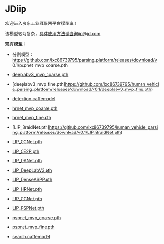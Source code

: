 # JDiip
欢迎进入京东工业互联网平台模型库！

该模型较为复杂，具体使用方法请咨询iip@jd.com

**现有模型：**

- 分割模型：https://github.com/lxc86739795/parsing_platform/releases/download/v0.1/pspnet_mvp_coarse.pth

- [deeplabv3_mvp_coarse.pth](https://github.com/lxc86739795/human_vehicle_parsing_platform/releases/download/v0.1/deeplabv3_mvp_coarse.pth)
- [deeplabv3_mvp_fine.pth]https://github.com/lxc86739795/human_vehicle_parsing_platform/releases/download/v0.1/deeplabv3_mvp_fine.pth)
- [detection.caffemodel](https://github.com/lxc86739795/human_vehicle_parsing_platform/releases/download/v0.1/detection.caffemodel)
- [hrnet_mvp_coarse.pth](https://github.com/lxc86739795/human_vehicle_parsing_platform/releases/download/v0.1/hrnet_mvp_coarse.pth)
- [hrnet_mvp_fine.pth](https://github.com/lxc86739795/human_vehicle_parsing_platform/releases/download/v0.1/hrnet_mvp_fine.pth)
- [LIP_BraidNet.pth]https://github.com/lxc86739795/human_vehicle_parsing_platform/releases/download/v0.1/LIP_BraidNet.pth)
- [LIP_CCNet.pth](https://github.com/lxc86739795/human_vehicle_parsing_platform/releases/download/v0.1/LIP_CCNet.pth)
- [LIP_CE2P.pth](https://github.com/lxc86739795/human_vehicle_parsing_platform/releases/download/v0.1/LIP_CE2P.pth)
- [LIP_DANet.pth](https://github.com/lxc86739795/human_vehicle_parsing_platform/releases/download/v0.1/LIP_DANet.pth)
- [LIP_DeepLabV3.pth](https://github.com/lxc86739795/human_vehicle_parsing_platform/releases/download/v0.1/LIP_DeepLabV3.pth)
- [LIP_DenseASPP.pth](https://github.com/lxc86739795/human_vehicle_parsing_platform/releases/download/v0.1/LIP_DenseASPP.pth)
- [LIP_HRNet.pth](https://github.com/lxc86739795/human_vehicle_parsing_platform/releases/download/v0.1/LIP_HRNet.pth)
- [LIP_OCNet.pth](https://github.com/lxc86739795/human_vehicle_parsing_platform/releases/download/v0.1/LIP_OCNet.pth)
- [LIP_PSPNet.pth](https://github.com/lxc86739795/human_vehicle_parsing_platform/releases/download/v0.1/LIP_PSPNet.pth)
- [pspnet_mvp_coarse.pth](https://github.com/lxc86739795/human_vehicle_parsing_platform/releases/download/v0.1/pspnet_mvp_coarse.pth)
- [pspnet_mvp_fine.pth](https://github.com/lxc86739795/human_vehicle_parsing_platform/releases/download/v0.1/pspnet_mvp_fine.pth)
- [search.caffemodel](https://github.com/lxc86739795/human_vehicle_parsing_platform/releases/download/v0.1/search.caffemodel)